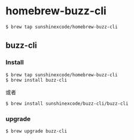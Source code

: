 # homebrew-buzz-cli

```sh
$ brew tap sunshinexcode/homebrew-buzz-cli
```

## buzz-cli

### Install

```sh
$ brew tap sunshinexcode/homebrew-buzz-cli
$ brew install buzz-cli
```

或者

```sh
$ brew install sunshinexcode/buzz-cli/buzz-cli
```

### upgrade

```sh
$ brew upgrade buzz-cli
```
